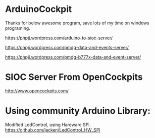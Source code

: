 # ArduinoCockpit

Thanks for below awesome program, save lots of my time on windows programing.

https://phpjj.wordpress.com/arduino-to-sioc-server/

https://phpjj.wordpress.com/pmdg-data-and-events-server/

https://phpjj.wordpress.com/pmdg-b777x-data-and-event-server/


# SIOC Server From OpenCockpits

http://www.opencockpits.com/


# Using community Arduino Library:

Modified LedControl, using Hareware SPI.
https://github.com/jacken/LedControl_HW_SPI
